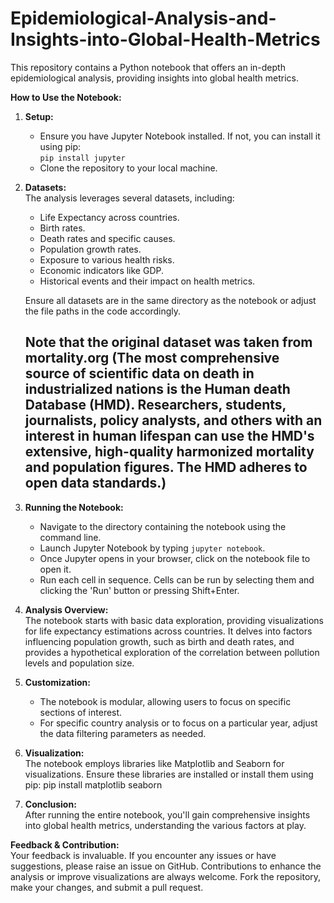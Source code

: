 # Epidemiological-Analysis-and-Insights-into-Global-Health-Metrics
  
This repository contains a Python notebook that offers an in-depth epidemiological analysis, providing insights into global health metrics.

**How to Use the Notebook:**

1. **Setup:**  
   - Ensure you have Jupyter Notebook installed. If not, you can install it using pip:  
     `pip install jupyter`
   - Clone the repository to your local machine.

2. **Datasets:**  
   The analysis leverages several datasets, including:
   - Life Expectancy across countries.
   - Birth rates.
   - Death rates and specific causes.
   - Population growth rates.
   - Exposure to various health risks.
   - Economic indicators like GDP.
   - Historical events and their impact on health metrics.

   Ensure all datasets are in the same directory as the notebook or adjust the file paths in the code accordingly.

   ## Note that the original dataset was taken from mortality.org (The most comprehensive source of scientific data on death in industrialized nations is the Human death Database (HMD). Researchers, students, journalists, policy analysts, and others with an interest in human lifespan can use the HMD's extensive, high-quality harmonized mortality and population figures. The HMD adheres to open data standards.) 

4. **Running the Notebook:**  
   - Navigate to the directory containing the notebook using the command line.
   - Launch Jupyter Notebook by typing `jupyter notebook`.
   - Once Jupyter opens in your browser, click on the notebook file to open it.
   - Run each cell in sequence. Cells can be run by selecting them and clicking the 'Run' button or pressing Shift+Enter.

5. **Analysis Overview:**  
   The notebook starts with basic data exploration, providing visualizations for life expectancy estimations across countries. It delves into factors influencing population growth, such as birth and death rates, and provides a hypothetical exploration of the correlation between pollution levels and population size.

6. **Customization:**  
   - The notebook is modular, allowing users to focus on specific sections of interest.
   - For specific country analysis or to focus on a particular year, adjust the data filtering parameters as needed.

7. **Visualization:**  
   The notebook employs libraries like Matplotlib and Seaborn for visualizations. Ensure these libraries are installed or install them using pip:
pip install matplotlib seaborn
   

8. **Conclusion:**  
   After running the entire notebook, you'll gain comprehensive insights into global health metrics, understanding the various factors at play.

**Feedback & Contribution:**  
Your feedback is invaluable. If you encounter any issues or have suggestions, please raise an issue on GitHub. Contributions to enhance the analysis or improve visualizations are always welcome. Fork the repository, make your changes, and submit a pull request.

